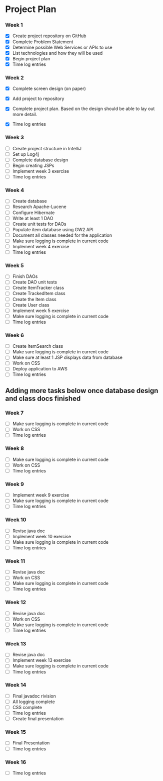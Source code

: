 # Project Plan

### Week 1
- [X] Create project repository on GitHub
- [X] Complete Problem Statement
- [X] Determine possible Web Services or APIs to use
- [X] List technologies and how they will be used
- [X] Begin project plan
- [X] Time log entries

### Week 2
- [X] Complete screen design (on paper)
- [X] Add project to repository
- [X] Complete project plan. Based on the design should be able to lay out more detail.
- [X] Time log entries


### Week 3
- [ ] Create project structure in IntelliJ
- [ ] Set up Log4j
- [ ] Complete database design
- [ ] Begin creating JSPs
- [ ] Implement week 3 exercise
- [ ] Time log entries

### Week 4
- [ ] Create database
- [ ] Research Apache-Lucene
- [ ] Configure Hibernate
- [ ] Write at least 1 DAO
- [ ] Create unit tests for DAOs
- [ ] Populate item database using GW2 API
- [ ] Document all classes needed for the application
- [ ] Make sure logging is complete in current code
- [ ] Implement week 4 exercise
- [ ] Time log entries

### Week 5
- [ ] Finish DAOs
- [ ] Create DAO unit tests
- [ ] Create ItemTracker class
- [ ] Create TrackedItem class
- [ ] Create the Item class
- [ ] Create User class
- [ ] Implement week 5 exercise
- [ ] Make sure logging is complete in current code
- [ ] Time log entries

### Week 6
- [ ] Create ItemSearch class
- [ ] Make sure logging is complete in current code
- [ ] Make sure at least 1 JSP displays data from database
- [ ] Work on CSS
- [ ] Deploy application to AWS
- [ ] Time log entries

## Adding more tasks below once database design and class docs finished

### Week 7
- [ ] Make sure logging is complete in current code
- [ ] Work on CSS
- [ ] Time log entries

### Week 8
- [ ] Make sure logging is complete in current code
- [ ] Work on CSS
- [ ] Time log entries

### Week 9
- [ ] Implement week 9 exercise
- [ ] Make sure logging is complete in current code
- [ ] Time log entries

### Week 10
- [ ] Revise java doc
- [ ] Implement week 10 exercise
- [ ] Make sure logging is complete in current code
- [ ] Time log entries

### Week 11
- [ ] Revise java doc
- [ ] Work on CSS
- [ ] Make sure logging is complete in current code
- [ ] Time log entries

### Week 12
- [ ] Revise java doc
- [ ] Work on CSS
- [ ] Make sure logging is complete in current code
- [ ] Time log entries

### Week 13
- [ ] Revise java doc
- [ ] Implement week 13 exercise
- [ ] Make sure logging is complete in current code
- [ ] Time log entries

### Week 14
- [ ] Final javadoc rivision
- [ ] All logging complete
- [ ] CSS complete
- [ ] Time log entries
- [ ] Create final presentation

### Week 15
- [ ] Final Presentation
- [ ] Time log entries

### Week 16
- [ ] Time log entries







